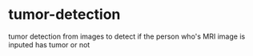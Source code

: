# tumor-detection

tumor detection from images to detect if the person who's MRI image is inputed has tumor or not
